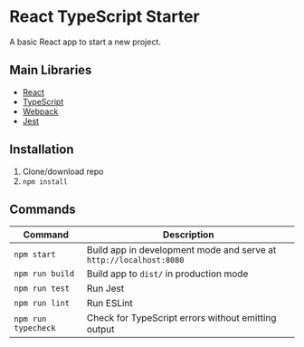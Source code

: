 # React TypeScript Starter

A basic React app to start a new project.

## Main Libraries

- [React](https://reactjs.org/)
- [TypeScript](https://www.typescriptlang.org/)
- [Webpack](https://webpack.js.org/)
- [Jest](https://jestjs.io/)

## Installation

1. Clone/download repo
2. `npm install`

## Commands

| Command             | Description                                                        |
| ------------------- | ------------------------------------------------------------------ |
| `npm start`         | Build app in development mode and serve at `http://localhost:8080` |
| `npm run build`     | Build app to `dist/` in production mode                            |
| `npm run test`      | Run Jest                                                           |
| `npm run lint`      | Run ESLint                                                         |
| `npm run typecheck` | Check for TypeScript errors without emitting output                |
